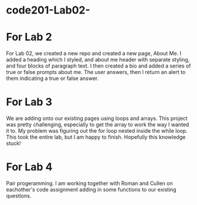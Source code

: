 # code201-Lab02-

# For Lab 2
For Lab 02, we created a new repo and created a new page, About Me. I added a heading which I styled, and about me header with separate styling, and four blocks of paragraph text. I then created a bio and added a series of true or false prompts about me. The user answers, then I return an alert to them indicating a true or false answer. 

# For Lab 3
We are adding onto our existing pages using loops and arrays. This project was pretty challenging, especially to get the array to work the way I wanted it to. My problem was figuring out the for loop nested inside the while loop. This took the entire lab, but I am happy to finish. Hopefully this knowledge stuck!

# For Lab 4 
Pair progeramming. I am working together with Roman and Cullen on eachother's code assignment adding in some functions to our existing questions.